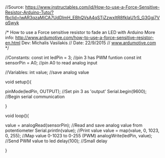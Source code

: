 //Source: https://www.instructables.com/id/How-to-use-a-Force-Sensitive-Resistor-Arduino-Tuto/?fbclid=IwAR3qzaMiCA7UdDImH_EBhQVsA4qSTjZzwxItR8fklaU1rS_G3Ggj7VqSwyk

/* How to use a Force sensitive resistor to fade an LED with Arduino
   More info: http://www.ardumotive.com/how-to-use-a-force-sensitive-resistor-en.html 
   Dev: Michalis Vasilakis // Date: 22/9/2015 // www.ardumotive.com  */
   

//Constants:
const int ledPin = 3;     //pin 3 has PWM funtion
const int sensorPin = A0; //pin A0 to read analog input

//Variables:
int value; //save analog value


void setup(){
	
  pinMode(ledPin, OUTPUT);  //Set pin 3 as 'output' 
  Serial.begin(9600);       //Begin serial communication

}

void loop(){
  
  value = analogRead(sensorPin);       //Read and save analog value from potentiometer
  Serial.println(value);               //Print value
  value = map(value, 0, 1023, 0, 255); //Map value 0-1023 to 0-255 (PWM)
  analogWrite(ledPin, value);          //Send PWM value to led
  delay(100);                          //Small delay
  
}